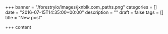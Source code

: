 +++
banner = "/forestryio/images/jxnblk.com_paths.png"
categories = []
date = "2016-07-15T14:35:00+00:00"
description = ""
draft = false
tags = []
title = "New post"

+++
content